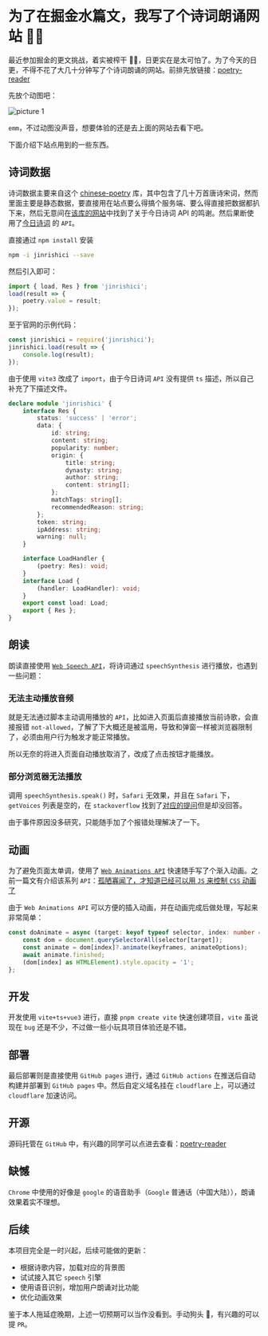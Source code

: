 # 为了在掘金水篇文，我写了个诗词朗诵网站 🤦‍♂️

最近参加掘金的更文挑战，着实被榨干 🤦‍♂️，日更实在是太可怕了。为了今天的日更，不得不花了大几十分钟写了个诗词朗诵的网站。前排先放链接：[poetry-reader](https://poetry-reader.heyfe.org/)

先放个动图吧：

![picture 1](/image/blog-poetry-reader-intro-45.gif)  


`emm`，不过动图没声音，想要体验的还是去上面的网站去看下吧。

下面介绍下站点用到的一些东西。

## 诗词数据

诗词数据主要来自这个 [chinese-poetry](https://github.com/chinese-poetry/chinese-poetry) 库，其中包含了几十万首唐诗宋词，然而里面主要是静态数据，要直接用在站点要么得搞个服务端、要么得直接把数据都扒下来，然后无意间在[该库的网站](https://shici.store/huajianji/)中找到了关于今日诗词 API 的鸣谢。然后果断使用了[今日诗词](https://www.jinrishici.com/doc/) 的 `API`。

直接通过 `npm install` 安装

```sh
npm -i jinrishici --save
```

然后引入即可：

```ts
import { load, Res } from 'jinrishici';
load(result => {
    poetry.value = result;
});
```

至于官网的示例代码：

```js
const jinrishici = require('jinrishici');
jinrishici.load(result => {
    console.log(result);
});
```

由于使用 `vite3` 改成了 `import`，由于今日诗词 `API` 没有提供 `ts` 描述，所以自己补充了下描述文件。

```ts
declare module 'jinrishici' {
    interface Res {
        status: 'success' | 'error';
        data: {
            id: string;
            content: string;
            popularity: number;
            origin: {
                title: string;
                dynasty: string;
                author: string;
                content: string[];
            };
            matchTags: string[];
            recommendedReason: string;
        };
        token: string;
        ipAddress: string;
        warning: null;
    }

    interface LoadHandler {
        (poetry: Res): void;
    }
    interface Load {
        (handler: LoadHandler): void;
    }
    export const load: Load;
    export { Res };
}
```

## 朗读

朗读直接使用 [`Web Speech API`](https://developer.mozilla.org/en-US/docs/Web/API/Web_Speech_API)，将诗词通过 `speechSynthesis` 进行播放，也遇到一些问题：

### 无法主动播放音频

就是无法通过脚本主动调用播放的 `API`，比如进入页面后直接播放当前诗歌，会直接报错 `not-allowed`，了解了下大概还是被滥用，导致和弹窗一样被浏览器限制了，必须由用户行为触发才能正常播放。

所以无奈的将进入页面自动播放取消了，改成了点击按钮才能播放。

### 部分浏览器无法播放

调用 `speechSynthesis.speak()` 时，`Safari` 无效果，并且在 `Safari` 下，`getVoices` 列表是空的，在 `stackoverflow` 找到了[对应的提问](https://stackoverflow.com/questions/72027048/speechsynthesis-getvoices-returns-an-empty-array-on-safari)但是却没回答。

由于事件原因没多研究，只能随手加了个报错处理解决了一下。

## 动画

为了避免页面太单调，使用了 [`Web Animations API`](https://developer.mozilla.org/en-US/docs/Web/API/Web_Animations_API) 快速随手写了个渐入动画。之前一篇文有介绍该系列 `API`：[孤陋寡闻了，才知道已经可以用 `JS` 来控制 `CSS` 动画了](https://developer.mozilla.org/en-US/docs/Web/API/Web_Animations_API)

由于 `Web Animations API` 可以方便的插入动画，并在动画完成后做处理，写起来非常简单：

```ts
const doAnimate = async (target: keyof typeof selector, index: number = 0) => {
    const dom = document.querySelectorAll(selector[target]);
    const animate = dom[index]?.animate(keyframes, animateOptions);
    await animate.finished;
    (dom[index] as HTMLElement).style.opacity = '1';
};
```

## 开发

开发使用 `vite+ts+vue3` 进行，直接 `pnpm create vite` 快速创建项目，`vite` 虽说现在 `bug` 还是不少，不过做一些小玩具项目体验还是不错。

## 部署

最后部署则是直接使用 `GitHub pages` 进行，通过 `GitHub actions` 在推送后自动构建并部署到 `GitHub pages` 中。然后自定义域名挂在 `cloudflare` 上，可以通过 `cloudflare` 加速访问。

## 开源

源码托管在 `GitHub` 中，有兴趣的同学可以点进去查看：[poetry-reader](https://github.com/ZxBing0066/poetry-reader)

## 缺憾

`Chrome` 中使用的好像是 `google` 的语音助手（`Google` 普通话（中国大陆）），朗诵效果着实不理想。

## 后续

本项目完全是一时兴起，后续可能做的更新：

-   根据诗歌内容，加载对应的背景图
-   试试接入其它 `speech` 引擎
-   使用语音识别，增加用户朗诵对比功能
-   优化动画效果

鉴于本人拖延症晚期，上述一切预期可以当作没看到。手动狗头 🐶，有兴趣的可以提 `PR`。
